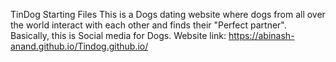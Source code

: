 TinDog Starting Files
This is a Dogs dating website where dogs from all over the world interact
with each other and finds their "Perfect partner". Basically, this is Social media for Dogs.
Website link: https://abinash-anand.github.io/Tindog.github.io/
